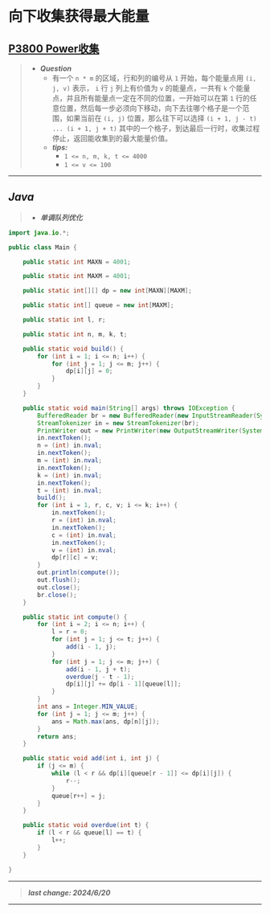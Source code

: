 # 向下收集获得最大能量

## [P3800 Power收集](https://www.luogu.com.cn/problem/P3800)

> - ***Question***
>   - 有一个 `n * m` 的区域，行和列的编号从 `1` 开始，每个能量点用 `(i, j, v)` 表示， `i` 行 `j` 列上有价值为 `v` 的能量点，一共有 `k` 个能量点，并且所有能量点一定在不同的位置，一开始可以在第 `1` 行的任意位置，然后每一步必须向下移动，向下去往哪个格子是一个范围，如果当前在 `(i, j)` 位置，那么往下可以选择 `(i + 1, j - t) ... (i + 1, j + t)` 其中的一个格子，到达最后一行时，收集过程停止，返回能收集到的最大能量价值。
>   - ***tips:***
>     - `1 <= n, m, k, t <= 4000`
>     - `1 <= v <= 100`

---

## *Java*

> - ***单调队列优化***

```java
import java.io.*;

public class Main {

    public static int MAXN = 4001;

    public static int MAXM = 4001;

    public static int[][] dp = new int[MAXN][MAXM];

    public static int[] queue = new int[MAXM];

    public static int l, r;

    public static int n, m, k, t;

    public static void build() {
        for (int i = 1; i <= n; i++) {
            for (int j = 1; j <= m; j++) {
                dp[i][j] = 0;
            }
        }
    }

    public static void main(String[] args) throws IOException {
        BufferedReader br = new BufferedReader(new InputStreamReader(System.in));
        StreamTokenizer in = new StreamTokenizer(br);
        PrintWriter out = new PrintWriter(new OutputStreamWriter(System.out));
        in.nextToken();
        n = (int) in.nval;
        in.nextToken();
        m = (int) in.nval;
        in.nextToken();
        k = (int) in.nval;
        in.nextToken();
        t = (int) in.nval;
        build();
        for (int i = 1, r, c, v; i <= k; i++) {
            in.nextToken();
            r = (int) in.nval;
            in.nextToken();
            c = (int) in.nval;
            in.nextToken();
            v = (int) in.nval;
            dp[r][c] = v;
        }
        out.println(compute());
        out.flush();
        out.close();
        br.close();
    }

    public static int compute() {
        for (int i = 2; i <= n; i++) {
            l = r = 0;
            for (int j = 1; j <= t; j++) {
                add(i - 1, j);
            }
            for (int j = 1; j <= m; j++) {
                add(i - 1, j + t);
                overdue(j - t - 1);
                dp[i][j] += dp[i - 1][queue[l]];
            }
        }
        int ans = Integer.MIN_VALUE;
        for (int j = 1; j <= m; j++) {
            ans = Math.max(ans, dp[n][j]);
        }
        return ans;
    }

    public static void add(int i, int j) {
        if (j <= m) {
            while (l < r && dp[i][queue[r - 1]] <= dp[i][j]) {
                r--;
            }
            queue[r++] = j;
        }
    }

    public static void overdue(int t) {
        if (l < r && queue[l] == t) {
            l++;
        }
    }

}
```

---

> ***last change: 2024/6/20***

---
